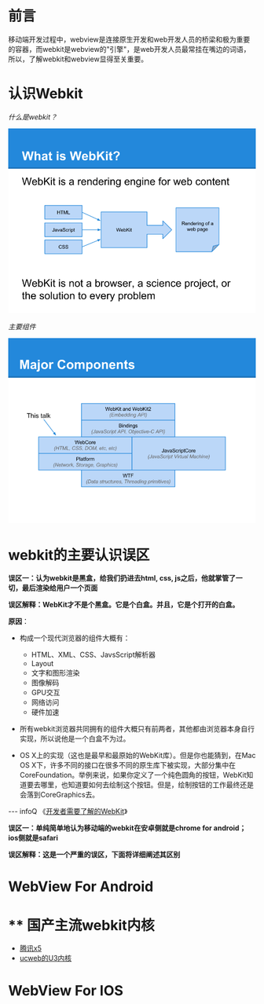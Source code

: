 前言
===============

移动端开发过程中，webview是连接原生开发和web开发人员的桥梁和极为重要的容器，而webkit是webview的"引擎"，是web开发人员最常挂在嘴边的词语，所以，了解webkit和webview显得至关重要。


认识Webkit
===============

*什么是webkit？*

![](whatis-webkit.png)

*主要组件*

![](webkit-major-component.png)


webkit的主要认识误区
===========

**误区一：认为webkit是黑盒，给我们扔进去html, css, js之后，他就掌管了一切，最后渲染给用户一个页面**

**误区解释：WebKit才不是个黑盒。它是个白盒。并且，它是个打开的白盒。**

**原因**：

* 构成一个现代浏览器的组件大概有：
  
  * HTML、XML、CSS、JavsScript解析器
  * Layout
  * 文字和图形渲染
  * 图像解码
  * GPU交互
  * 网络访问
  * 硬件加速
  

* 所有webkit浏览器共同拥有的组件大概只有前两者，其他都由浏览器本身自行实现，所以说他是一个白盒不为过。

*  OS X上的实现（这也是最早和最原始的WebKit库）。但是你也能猜到，在Mac OS X下，许多不同的接口在很多不同的原生库下被实现，大部分集中在CoreFoundation。举例来说，如果你定义了一个纯色圆角的按钮，WebKit知道要去哪里，也知道要如何去绘制这个按钮。但是，绘制按钮的工作最终还是会落到CoreGraphics去。

--- infoQ 《[开发者需要了解的WebKit](http://www.infoq.com/cn/articles/webkit-for-developers)》


**误区一：单纯简单地认为移动端的webkit在安卓侧就是chrome for android；ios侧就是safari**

**误区解释：这是一个严重的误区，下面将详细阐述其区别**


WebView For Android
======


** 国产主流webkit内核
=============


* [腾讯x5](http://x5.tencent.com/)
* [ucweb的U3内核](http://www.uc.cn/business/developer/)

WebView For IOS
======
